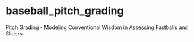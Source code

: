 # baseball_pitch_grading
Pitch Grading - Modeling Conventional Wisdom in Assessing Fastballs and Sliders
